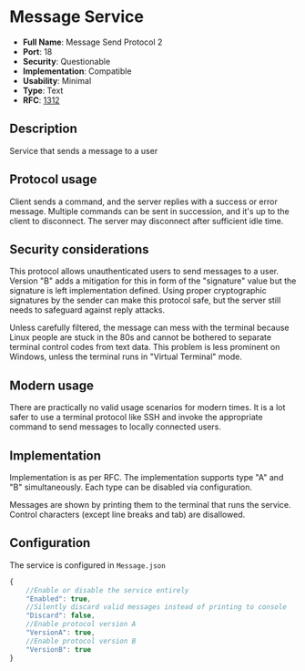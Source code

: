 # Message Service

- **Full Name**: Message Send Protocol 2
- **Port**: 18
- **Security**: Questionable
- **Implementation**: Compatible
- **Usability**: Minimal
- **Type**: Text
- **RFC**: [1312](https://www.rfc-editor.org/rfc/rfc1312)

## Description

Service that sends a message to a user

## Protocol usage

Client sends a command, and the server replies with a success or error message. Multiple commands can be sent in succession, and it's up to the client to disconnect. The server may disconnect after sufficient idle time.

## Security considerations

This protocol allows unauthenticated users to send messages to a user. Version "B" adds a mitigation for this in form of the "signature" value but the signature is left implementation defined. Using proper cryptographic signatures by the sender can make this protocol safe, but the server still needs to safeguard against reply attacks.

Unless carefully filtered, the message can mess with the terminal because Linux people are stuck in the 80s and cannot be bothered to separate terminal control codes from text data. This problem is less prominent on Windows, unless the terminal runs in "Virtual Terminal" mode.

## Modern usage

There are practically no valid usage scenarios for modern times. It is a lot safer to use a terminal protocol like SSH and invoke the appropriate command to send messages to locally connected users.

## Implementation

Implementation is as per RFC.
The implementation supports type "A" and "B" simultaneously. Each type can be disabled via configuration.

Messages are shown by printing them to the terminal that runs the service. Control characters (except line breaks and tab) are disallowed.

## Configuration

The service is configured in `Message.json`

```js
{
	//Enable or disable the service entirely
	"Enabled": true,
	//Silently discard valid messages instead of printing to console
	"Discard": false,
	//Enable protocol version A
	"VersionA": true,
	//Enable protocol version B
	"VersionB": true
}
```
